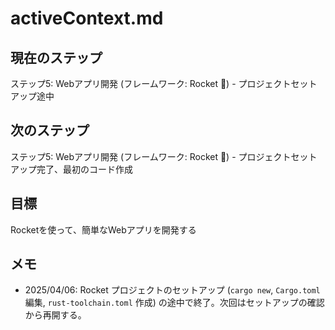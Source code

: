 # activeContext.md

## 現在のステップ

ステップ5: Webアプリ開発 (フレームワーク: Rocket 🚀) - プロジェクトセットアップ途中

## 次のステップ

ステップ5: Webアプリ開発 (フレームワーク: Rocket 🚀) - プロジェクトセットアップ完了、最初のコード作成

## 目標

Rocketを使って、簡単なWebアプリを開発する

## メモ

*   2025/04/06: Rocket プロジェクトのセットアップ (`cargo new`, `Cargo.toml` 編集, `rust-toolchain.toml` 作成) の途中で終了。次回はセットアップの確認から再開する。